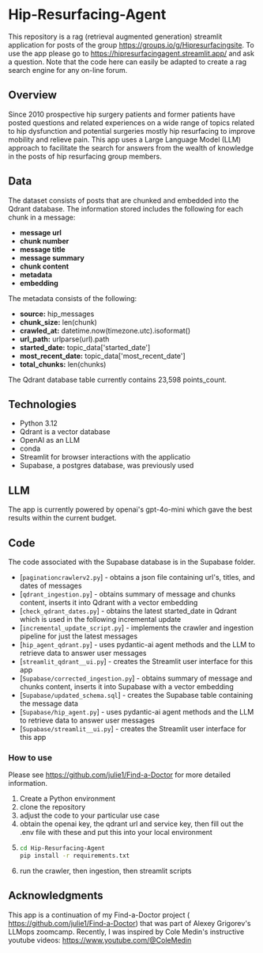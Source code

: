 # Hip-Resurfacing-Agent

This repository is a rag (retrieval augmented generation) streamlit application for posts of the group https://groups.io/g/Hipresurfacingsite.  To use the app please go to https://hipresurfacingagent.streamlit.app/ and ask a question. Note that the code here can easily be adapted to create a
rag search engine for any on-line forum.

## Overview

Since 2010 prospective hip surgery patients and former patients have posted questions and 
related experiences on a wide range of topics related to hip dysfunction and potential
surgeries mostly hip resurfacing to improve mobility and relieve pain. This app uses a
Large Language Model (LLM) approach to facilitate the search for answers from the wealth 
of knowledge in the posts of hip resurfacing group members.

## Data

The dataset consists of posts that are chunked and embedded into the Qdrant database.
The information stored includes the following for each chunk in a message:

- **message url**
- **chunk number**
- **message title** 
- **message summary** 
- **chunk content** 
- **metadata** 
- **embedding** 

The metadata consists of the following:

- **source:** hip_messages
- **chunk_size:** len(chunk)
- **crawled_at:** datetime.now(timezone.utc).isoformat()
- **url_path:** urlparse(url).path
- **started_date:** topic_data['started_date']
- **most_recent_date:** topic_data['most_recent_date']
- **total_chunks:** len(chunks)

The Qdrant database table currently contains 23,598 points_count.

## Technologies

- Python 3.12
- Qdrant is a vector database
- OpenAI as an LLM
- conda
- Streamlit for browser interactions with the applicatio
- Supabase, a postgres database, was previously used
                
## LLM   

The app is currently powered by openai's gpt-4o-mini which gave the best results within the current budget. 

## Code

The code associated with the Supabase database is in the Supabase folder.

- [`paginationcrawlerv2.py`] - obtains a json file containing url's, titles, and dates of messages
- [`qdrant_ingestion.py`] - obtains summary of message and chunks content, inserts it into Qdrant with a vector embedding
- [`check_qdrant_dates.py`] - obtains the latest started_date in Qdrant which is used in the following incremental update
- [`incremental_update_script.py`] - implements the crawler and ingestion pipeline for just the latest messages 
- [`hip_agent_qdrant.py`] - uses pydantic-ai agent methods and the LLM to retrieve data to answer user messages
- [`streamlit_qdrant__ui.py`] - creates the Streamlit user interface for this app 
- [`Supabase/corrected_ingestion.py`] - obtains summary of message and chunks content, inserts it into Supabase with a vector embedding
- [`Supabase/updated_schema.sql`] - creates the Supabase table containing the message data
- [`Supabase/hip_agent.py`] - uses pydantic-ai agent methods and the LLM to retrieve data to answer user messages
- [`Supabase/streamlit__ui.py`] - creates the Streamlit user interface for this app

###  How to use

Please see https://github.com/julie1/Find-a-Doctor for more detailed information.

1. Create a Python environment
2. clone the repository
3. adjust the code to your particular use case
4. obtain the openai key, the qdrant url and service key, then fill out the .env file with these and put this into your local
environment
5. ```bash
   cd Hip-Resurfacing-Agent
   pip install -r requirements.txt
6. run the crawler, then ingestion, then streamlit scripts
   

## Acknowledgments

This app is a continuation of my Find-a-Doctor project ( https://github.com/julie1/Find-a-Doctor) that was part of Alexey Grigorev's LLMops zoomcamp.  Recently, I was inspired by Cole Medin's instructive youtube videos: https://www.youtube.com/@ColeMedin               
